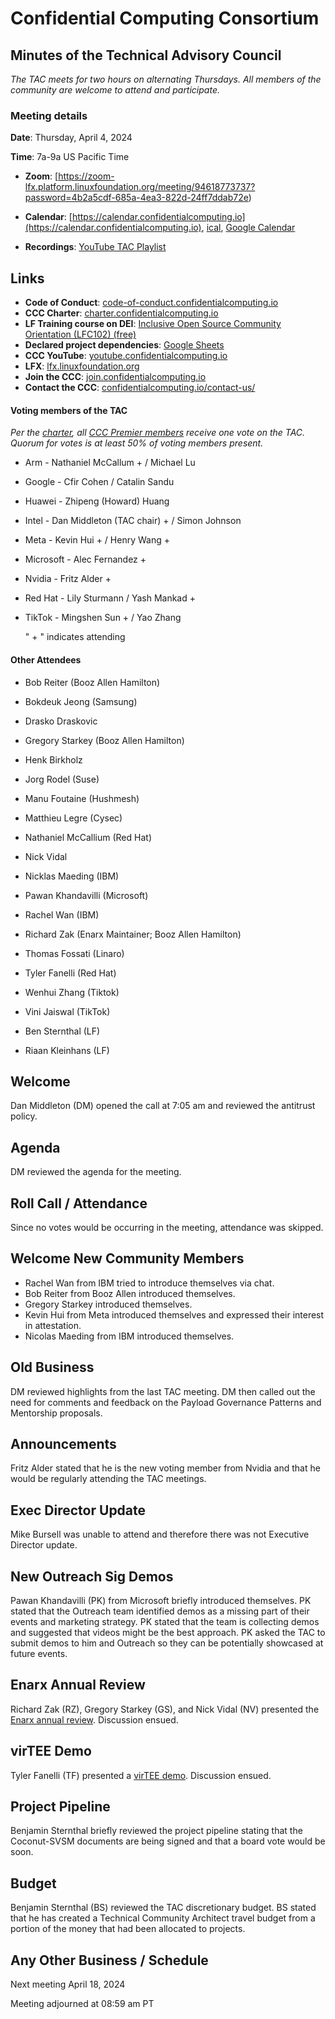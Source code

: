 # Confidential Computing Consortium

## Minutes of the Technical Advisory Council

*The TAC meets for two hours on alternating Thursdays. All members of the community are welcome to attend and participate.*

### Meeting details

**Date**: Thursday, April 4, 2024

**Time**: 7a-9a US Pacific Time

* **Zoom**: [https://zoom-lfx.platform.linuxfoundation.org/meeting/94618773737?password=4b2a5cdf-685a-4ea3-822d-24ff7ddab72e) 

* **Calendar**: [https://calendar.confidentialcomputing.io](https://calendar.confidentialcomputing.io),
[ical](https://calendar.google.com/calendar/ical/c\_c0pcihr7n2n1k3a38i32d9ag10%40group.calendar.google.com/public/basic.ics),
[Google Calendar](https://calendar.google.com/calendar/u/0/r?cid=c\_c0pcihr7n2n1k3a38i32d9ag10@group.calendar.google.com)

* **Recordings**: [YouTube TAC Playlist](https://www.youtube.com/playlist?list=PLmfkUJc39uMjaB_I1dYW72I44kr9QzG_B)

## Links

* **Code of Conduct**: [code-of-conduct.confidentialcomputing.io](https://code-of-conduct.confidentialcomputing.io)
* **CCC Charter**: [charter.confidentialcomputing.io](https://charter.confidentialcomputing.io)
* **LF Training course on DEI**: [Inclusive Open Source Community Orientation (LFC102) (free)](https://training.linuxfoundation.org/training/inclusive-open-source-community-orientation-lfc102/)
* **Declared project dependencies**: [Google Sheets](https://docs.google.com/spreadsheets/d/1UKnbbGWXYLjnPZsox3zmYo59nv3XSXjePfas5E2fER0/edit#gid=0)
* **CCC YouTube**: [youtube.confidentialcomputing.io](https://youtube.confidentialcomputing.io)
* **LFX**: [lfx.linuxfoundation.org](https://lfx.linuxfoundation.org)
* **Join the CCC**: [join.confidentialcomputing.io](https://join.confidentialcomputing.io)
* **Contact the CCC**: [confidentialcomputing.io/contact-us/](https://confidentialcomputing.io/contact-us/)


#### Voting members of the TAC

*Per the [charter](https://charter.confidentialcomputing.io), all [CCC Premier members](https://confidentialcomputing.io/members/) receive one vote on the TAC. Quorum for votes is at least 50% of voting members present.*

* Arm - Nathaniel McCallum +  / Michael Lu
* Google - Cfir Cohen  / Catalin Sandu 
* Huawei - Zhipeng (Howard) Huang 
* Intel - Dan Middleton (TAC chair) + / Simon Johnson
* Meta - Kevin Hui + / Henry Wang +
* Microsoft - Alec Fernandez +
* Nvidia - Fritz Alder +
* Red Hat - Lily Sturmann  / Yash Mankad +
* TikTok - Mingshen Sun + / Yao Zhang

   " + " indicates attending

#### Other Attendees

* Bob Reiter (Booz Allen Hamilton)
* Bokdeuk Jeong (Samsung)
* Drasko Draskovic
* Gregory Starkey (Booz Allen Hamilton)
* Henk Birkholz
* Jorg Rodel (Suse)
* Manu Foutaine (Hushmesh)
* Matthieu Legre (Cysec)
* Nathaniel McCallium (Red Hat)
* Nick Vidal
* Nicklas Maeding (IBM)
* Pawan Khandavilli (Microsoft)
* Rachel Wan (IBM)
* Richard Zak (Enarx Maintainer; Booz Allen Hamilton)
* Thomas Fossati (Linaro)
* Tyler Fanelli (Red Hat)
* Wenhui Zhang (Tiktok)
* Vini Jaiswal (TikTok)


* Ben Sternthal (LF)
* Riaan Kleinhans (LF)

## Welcome

Dan Middleton (DM) opened the call at 7:05 am and reviewed the antitrust policy. 

## Agenda 

DM reviewed the agenda for the meeting. 

## Roll Call / Attendance

Since no votes would be occurring in the meeting, attendance was skipped.

## Welcome New Community Members

* Rachel Wan from IBM tried to introduce themselves via chat.
* Bob Reiter from Booz Allen introduced themselves.
* Gregory Starkey introduced themselves.
* Kevin Hui from Meta introduced themselves and expressed their interest in attestation.
* Nicolas Maeding from IBM introduced themselves.

## Old Business

DM reviewed highlights from the last TAC meeting. DM then called out the need for comments and feedback on the Payload Governance Patterns and Mentorship proposals.


## Announcements

Fritz Alder stated that he is the new voting member from Nvidia and that he would be regularly attending the TAC meetings.
  

## Exec Director Update

Mike Bursell was unable to attend and therefore there was not Executive Director update. 

## New Outreach Sig Demos

Pawan Khandavilli (PK) from Microsoft briefly introduced themselves. PK stated that the Outreach team identified demos as a missing part of their events and marketing strategy. PK stated that the team is collecting demos and suggested that videos might be the best approach. PK asked the TAC to submit demos to him and Outreach so they can be potentially showcased at future events. 


## Enarx Annual Review

Richard Zak (RZ), Gregory Starkey (GS), and Nick Vidal (NV) presented the [Enarx annual review](./Enarx%20Review%202024.pdf). Discussion ensued.


## virTEE Demo

Tyler Fanelli (TF) presented a [virTEE demo](./VirTee%20Demo.pdf). Discussion ensued. 

## Project Pipeline

Benjamin Sternthal briefly reviewed the project pipeline stating that the Coconut-SVSM documents are being signed and that a board vote would be soon.

## Budget

Benjamin Sternthal (BS) reviewed the TAC discretionary budget. BS stated that he has created a Technical Community Architect travel budget from a portion of the money that had been allocated to projects.  

## Any Other Business / Schedule

Next meeting April 18, 2024

Meeting adjourned at 08:59 am PT
